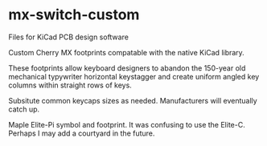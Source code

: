 # mx-switch-custom

Files for KiCad PCB design software

Custom Cherry MX footprints compatable with the native KiCad library.

These footprints allow keyboard designers to abandon the 150-year old
mechanical typywriter horizontal keystagger and create uniform angled
key columns within straight rows of keys.

Subsitute common keycaps sizes as needed. Manufacturers will eventually catch up.

Maple Elite-Pi symbol and footprint. It was confusing to use the Elite-C.
Perhaps I may add a courtyard in the future.
